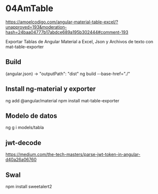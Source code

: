 # 04AmTable
https://amoelcodigo.com/angular-material-table-excel/?unapproved=193&moderation-hash=24baa04777b17abdce689a195b302444#comment-193

Exportar Tablas de Angular Material a Excel, Json y Archivos de texto con mat-table-exporter

## Build 
(angular.json) -> "outputPath": "dist"
ng build --base-href="./"

## Install ng-material y exporter
ng add @angular/material
npm install mat-table-exporter

## Modelo de datos
ng g i models/tabla

## jwt-decode
https://medium.com/the-tech-masters/parse-jwt-token-in-angular-d40a26a06760

## Swal
npm install sweetalert2

 






